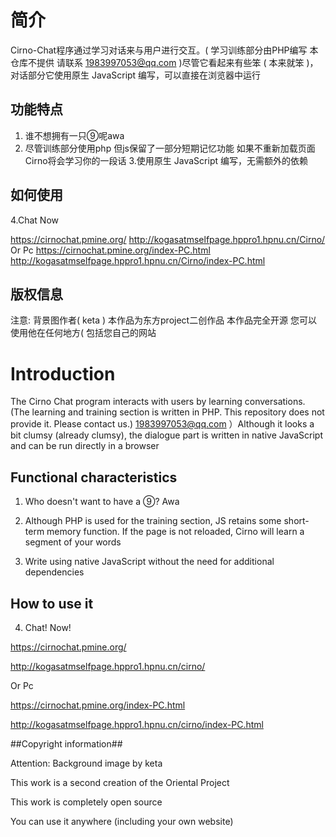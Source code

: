 # 简介 #
Cirno-Chat程序通过学习对话来与用户进行交互。( 学习训练部分由PHP编写 本仓库不提供 请联系 1983997053@qq.com )尽管它看起来有些笨 ( 本来就笨 )，对话部分它使用原生 JavaScript 编写，可以直接在浏览器中运行
## 功能特点 ##

1. 谁不想拥有一只⑨呢awa
2. 尽管训练部分使用php 但js保留了一部分短期记忆功能 如果不重新加载页面 Cirno将会学习你的一段话
3.使用原生 JavaScript 编写，无需额外的依赖

## 如何使用 ##

4.Chat Now

https://cirnochat.pmine.org/
http://kogasatmselfpage.hppro1.hpnu.cn/Cirno/
Or Pc
https://cirnochat.pmine.org/index-PC.html
http://kogasatmselfpage.hppro1.hpnu.cn/Cirno/index-PC.html

## 版权信息 ##
注意: 背景图作者( keta )
本作品为东方project二创作品
本作品完全开源
您可以使用他在任何地方( 包括您自己的网站

# Introduction #

The Cirno Chat program interacts with users by learning conversations. (The learning and training section is written in PHP. This repository does not provide it. Please contact us.) 1983997053@qq.com ）Although it looks a bit clumsy (already clumsy), the dialogue part is written in native JavaScript and can be run directly in a browser

## Functional characteristics ##

1. Who doesn't want to have a ⑨? Awa

2. Although PHP is used for the training section, JS retains some short-term memory function. If the page is not reloaded, Cirno will learn a segment of your words

3. Write using native JavaScript without the need for additional dependencies

## How to use it ##

4. Chat! Now!

https://cirnochat.pmine.org/

http://kogasatmselfpage.hppro1.hpnu.cn/cirno/

Or Pc

https://cirnochat.pmine.org/index-PC.html

http://kogasatmselfpage.hppro1.hpnu.cn/cirno/index-PC.html

##Copyright information##

Attention: Background image by keta

This work is a second creation of the Oriental Project

This work is completely open source

You can use it anywhere (including your own website)
